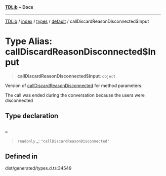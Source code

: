 [**TDLib**](../../../../../../README.md) • **Docs**

***

[TDLib](../../../../../../modules.md) / [index](../../../../../README.md) / [types](../../../README.md) / [default](../README.md) / callDiscardReasonDisconnected$Input

# Type Alias: callDiscardReasonDisconnected$Input

> **callDiscardReasonDisconnected$Input**: `object`

Version of [callDiscardReasonDisconnected](callDiscardReasonDisconnected.md) for method parameters.

The call was ended during the conversation because the users were disconnected

## Type declaration

### \_

> `readonly` **\_**: `"callDiscardReasonDisconnected"`

## Defined in

dist/generated/types.d.ts:34549
